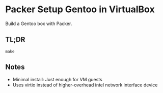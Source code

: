 # Packer Setup Gentoo in VirtualBox

Build a Gentoo box with Packer.

## TL;DR

```
make
```

## Notes

- Minimal install: Just enough for VM guests
- Uses virtio instead of higher-overhead intel network interface device

